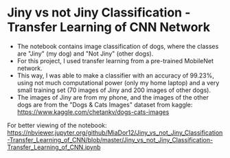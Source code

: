 # Jiny vs not Jiny Classification - Transfer Learning of CNN Network
* The notebook contains image classification of dogs, where the classes are "Jiny" (my dog) and "Not Jiny" (other dogs).
* For this project, I used transfer learning from a pre-trained MobileNet network.
* This way, I was able to make a classifier with an accuracy of 99.23%, using not much computational power (only my home laptop) and a very small training set (70 images of Jiny and 200 images of other dogs).
* The images of Jiny are from my phone, and the images of the other dogs are from the "Dogs & Cats Images" dataset from kaggle: https://www.kaggle.com/chetankv/dogs-cats-images

For better viewing of the notebook: https://nbviewer.jupyter.org/github/MiaDor12/Jiny_vs_not_Jiny_Classification-Transfer_Learning_of_CNN/blob/master/Jiny_vs_not_Jiny_Classification-Transfer_Learning_of_CNN.ipynb
